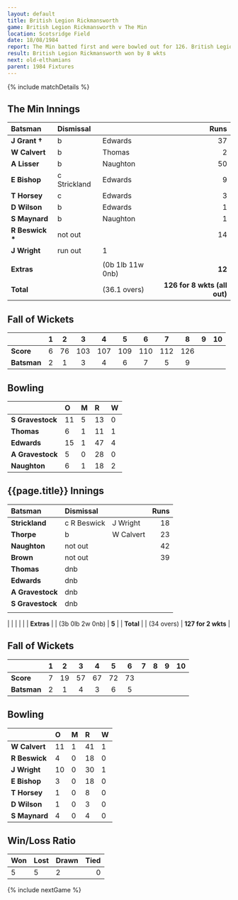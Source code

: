 ```yaml
---
layout: default
title: British Legion Rickmansworth
game: British Legion Rickmansworth v The Min
location: Scotsridge Field
date: 18/08/1984
report: The Min batted first and were bowled out for 126. British Legion Rickmansworth made 127 for 2 in reply.
result: British Legion Rickmansworth won by 8 wkts
next: old-elthamians
parent: 1984 Fixtures
---
```


{% include matchDetails %}

## The Min Innings

| Batsman | Dismissal |  | Runs |
|:---|:---|---|---:|
| **J Grant &#8224;** | b | Edwards | 37 |
| **W Calvert** | b | Thomas | 2 |
| **A Lisser** | b | Naughton | 50 |
| **E Bishop** | c Strickland | Edwards | 9 |
| **T Horsey** | c | Edwards | 3 |
| **D Wilson** | b | Edwards | 1 |
| **S Maynard** | b | Naughton | 1 |
| **R Beswick &#42;** | not out |  | 14 |
| **J Wright** | run out | 1 |
|  |  |  |  |
| **Extras** | | (0b 1lb 11w 0nb) | **12** |
| **Total** | | (36.1 overs) | **126 for 8 wkts (all out)** |

## Fall of Wickets

| | 1 | 2 | 3 | 4 | 5 | 6 | 7 | 8 | 9 | 10 |
|---|:---:|:---:|:---:|:---:|:---:|:---:|:---:|:---:|:---:|:---:|
| **Score** | 6 | 76 | 103 | 107 | 109 | 110 | 112 | 126 |  |  |
| **Batsman** | 2 | 1 | 3 | 4 | 6 | 7 |  5 | 9 |  |  |

## Bowling

| | O | M | R | W |
|---|:---|:---|:---|:---|
| **S Gravestock** | 11 | 5 | 13 | 0 |
| **Thomas** | 6 | 1 | 11 | 1 |
| **Edwards** | 15 | 1 | 47 | 4 |
| **A Gravestock** | 5 | 0 | 28 | 0 |
| **Naughton** | 6 | 1 | 18 | 2 |

## {{page.title}} Innings

| Batsman | Dismissal |  | Runs |
|:---|:---|---|---:|
| **Strickland** | c R Beswick | J Wright | 18 |
| **Thorpe** | b | W Calvert | 23 |
| **Naughton** | not out |  | 42 |
| **Brown** | not out |  | 39 |
| **Thomas** | dnb |  |  |
| **Edwards** | dnb |  |  |
| **A Gravestock** | dnb |  |  |
| **S Gravestock** | dnb |  |  |
|  |  |  |  |

|  |  |  |  |
| **Extras** | | (3b 0lb 2w 0nb) | **5** |
| **Total** | | (34 overs) | **127 for 2 wkts** |

## Fall of Wickets

| | 1 | 2 | 3 | 4 | 5 | 6 | 7 | 8 | 9 | 10 |
|---|:---:|:---:|:---:|:---:|:---:|:---:|:---:|:---:|:---:|:---:|
| **Score** | 7 | 19 | 57 | 67 | 72 | 73 |  |  |  |  |
| **Batsman** | 2 | 1 | 4 | 3 | 6 | 5 |  |  |  |  |

## Bowling

| | O | M | R | W |
|---|:---|:---|:---|:---|
| **W Calvert** | 11 | 1 | 41 | 1 |
| **R Beswick** | 4 | 0 | 18 | 0 |
| **J Wright** | 10 | 0 | 30 | 1 |
| **E Bishop** | 3 | 0 | 18 | 0 |
| **T Horsey** | 1 | 0 | 8 | 0 |
| **D Wilson** | 1 | 0 | 3 | 0 |
| **S Maynard** | 4 | 0 | 4 | 0 |

## Win/Loss Ratio

| Won | Lost | Drawn | Tied |
|:---|:---|:---|---:|
| 5 | 5 | 2 | 0 |

{% include nextGame %}
